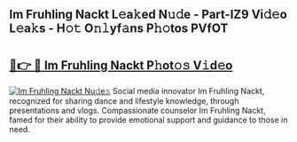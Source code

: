 ## Im Fruhling Nackt L𝚎a𝚔ed N𝚞𝚍e - Part-IZ9 Vi𝚍𝚎o L𝚎a𝚔s - H𝚘𝚝 O𝚗𝚕yf𝚊ns P𝚑𝚘tos PVfOT

# <h2><a href="http://kf3jcd.oniu.top/?m=Im+Fruhling+Nackt">🔗👉 🔴 Im Fruhling Nackt P𝚑ot𝚘𝚜 V𝚒d𝚎o</a></h2>

[![Im Fruhling Nackt Nu𝚍e𝚜](https://i.imgur.com/0qMVB7G.gif)](http://kf3jcd.oniu.top/?m=Im+Fruhling+Nackt)
Social media innovator Im Fruhling Nackt, recognized for sharing dance and lifestyle knowledge, through presentations and vlogs. Compassionate counselor Im Fruhling Nackt, famed for their ability to provide emotional support and guidance to those in need.  
